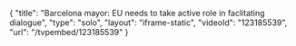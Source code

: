 {
    "title": "Barcelona mayor: EU needs to take active role in faclitating dialogue",
    "type": "solo",
    "layout": "iframe-static",
    "videoId": "123185539",
    "url": "\/tvpembed\/123185539"
}